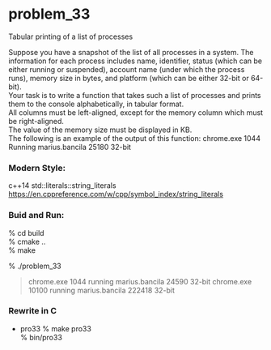 problem_33
===============

Tabular printing of a list of processes 

Suppose you have a snapshot of the list of all processes in a system. The information for each process includes name, identifier, status (which can be either running or suspended), account name (under which the process runs), memory size in bytes, and platform (which can be either 32-bit or 64-bit).   
Your task is to write a function that takes such a list of processes and prints them to the console alphabetically, in tabular format.   
All columns must be left-aligned, except for the memory column which must be right-aligned.   
The value of the memory size must be displayed in KB.   
The following is an example of the output of this function:
chrome.exe 1044 Running marius.bancila 25180 32-bit


### Modern Style:  
c++14  std::literals::string_literals  
https://en.cppreference.com/w/cpp/symbol_index/string_literals  


### Buid and Run:  
% cd build  
% cmake ..  
% make  

% ./problem_33  
> chrome.exe               1044    running     marius.bancila      24590 32-bit
> chrome.exe               10100   running     marius.bancila     222418 32-bit


### Rewrite in C
- pro33 
% make pro33  
% bin/pro33

